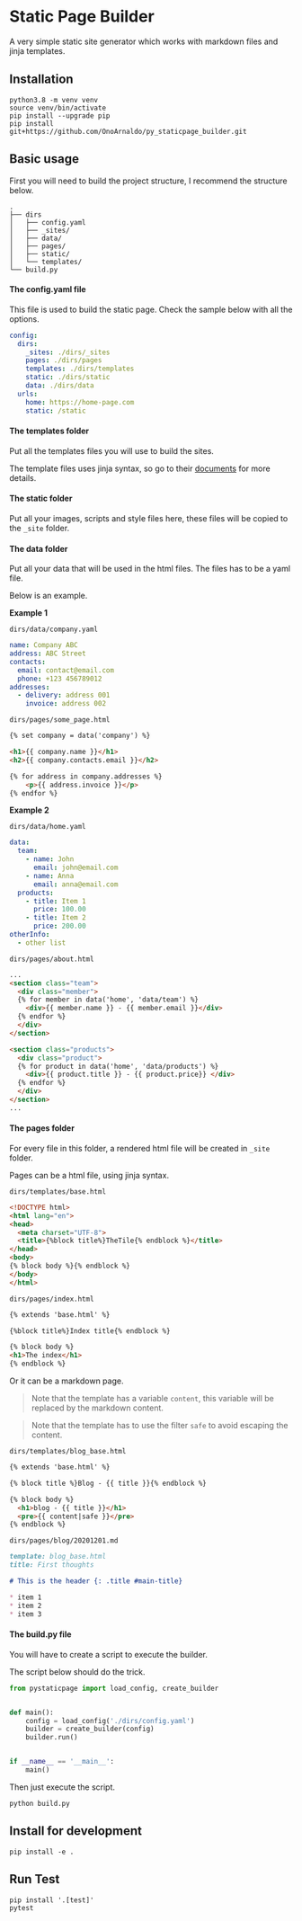 # Static Page Builder

A very simple static site generator which works with markdown files and jinja templates.

## Installation

```commandline
python3.8 -m venv venv
source venv/bin/activate
pip install --upgrade pip
pip install git+https://github.com/OnoArnaldo/py_staticpage_builder.git
```

## Basic usage

First you will need to build the project structure, I recommend the structure below.

```text
.
├── dirs
│   ├── config.yaml
│   ├── _sites/
│   ├── data/
│   ├── pages/
│   ├── static/
│   └── templates/
└── build.py
```

#### The config.yaml file

This file is used to build the static page. Check the sample below with all the options.

```yaml
config:
  dirs:
    _sites: ./dirs/_sites
    pages: ./dirs/pages
    templates: ./dirs/templates
    static: ./dirs/static
    data: ./dirs/data
  urls:
    home: https://home-page.com
    static: /static
```

#### The templates folder

Put all the templates files you will use to build the sites.

The template files uses jinja syntax, so go to their [documents](https://jinja2docs.readthedocs.io/en/stable/) for more details.

#### The static folder

Put all your images, scripts and style files here, these files will be copied to the `_site` folder.

#### The data folder

Put all your data that will be used in the html files. The files has to be a yaml file.

Below is an example.

**Example 1**

`dirs/data/company.yaml`
```yaml
name: Company ABC
address: ABC Street
contacts:
  email: contact@email.com
  phone: +123 456789012
addresses:
  - delivery: address 001
    invoice: address 002
```

`dirs/pages/some_page.html`
```html
{% set company = data('company') %}

<h1>{{ company.name }}</h1>
<h2>{{ company.contacts.email }}</h2>

{% for address in company.addresses %}
    <p>{{ address.invoice }}</p>
{% endfor %}
```

**Example 2**

`dirs/data/home.yaml`
```yaml
data:
  team:
    - name: John
      email: john@email.com
    - name: Anna
      email: anna@email.com
  products:
    - title: Item 1
      price: 100.00
    - title: Item 2
      price: 200.00
otherInfo:
  - other list
```

`dirs/pages/about.html`
```html
...
<section class="team">
  <div class="member">
  {% for member in data('home', 'data/team') %}
    <div>{{ member.name }} - {{ member.email }}</div>  
  {% endfor %}
  </div>
</section>

<section class="products">
  <div class="product">
  {% for product in data('home', 'data/products') %}
    <div>{{ product.title }} - {{ product.price}} </div>
  {% endfor %}
  </div>
</section>
...
```

#### The pages folder

For every file in this folder, a rendered html file will be created in `_site` folder.

Pages can be a html file, using jinja syntax.

`dirs/templates/base.html`
```html
<!DOCTYPE html>
<html lang="en">
<head>
  <meta charset="UTF-8">
  <title>{%block title%}TheTile{% endblock %}</title>
</head>
<body>
{% block body %}{% endblock %}
</body>
</html>
```

`dirs/pages/index.html`
```html
{% extends 'base.html' %}

{%block title%}Index title{% endblock %}

{% block body %}
<h1>The index</h1>
{% endblock %}
```

Or it can be a markdown page.

> Note that the template has a variable `content`, this variable will be replaced by the markdown content.

> Note that the template has to use the filter `safe` to avoid escaping the content.

`dirs/templates/blog_base.html`
```html
{% extends 'base.html' %}

{% block title %}Blog - {{ title }}{% endblock %}

{% block body %}
  <h1>blog - {{ title }}</h1>
  <pre>{{ content|safe }}</pre>
{% endblock %}
```

`dirs/pages/blog/20201201.md`
```markdown
template: blog_base.html
title: First thoughts

# This is the header {: .title #main-title}

* item 1
* item 2
* item 3
```

#### The build.py file

You will have to create a script to execute the builder.

The script below should do the trick.

```python
from pystaticpage import load_config, create_builder


def main():
    config = load_config('./dirs/config.yaml')
    builder = create_builder(config)
    builder.run()


if __name__ == '__main__':
    main()
```

Then just execute the script.
```commandline
python build.py
```

## Install for development

```commandline
pip install -e .
```

## Run Test

```commandline
pip install '.[test]'
pytest
```
